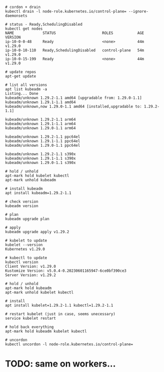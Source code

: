     # cordon + drain
    kubectl drain -l node-role.kubernetes.io/control-plane= --ignore-daemonsets

    # status - Ready,SchedulingDisabled
    kubectl get nodes
    NAME             STATUS                     ROLES           AGE   VERSION
    ip-10-0-0-48     Ready                      <none>          44m   v1.29.0
    ip-10-0-10-110   Ready,SchedulingDisabled   control-plane   54m   v1.29.0
    ip-10-0-15-199   Ready                      <none>          44m   v1.29.0

    # update repos
    apt-get update

    # list all versions
    apt list kubeadm -a
    Listing... Done
    kubeadm/unknown 1.29.2-1.1 amd64 [upgradable from: 1.29.0-1.1]
    kubeadm/unknown 1.29.1-1.1 amd64
    kubeadm/unknown,now 1.29.0-1.1 amd64 [installed,upgradable to: 1.29.2-1.1]

    kubeadm/unknown 1.29.2-1.1 arm64
    kubeadm/unknown 1.29.1-1.1 arm64
    kubeadm/unknown 1.29.0-1.1 arm64

    kubeadm/unknown 1.29.2-1.1 ppc64el
    kubeadm/unknown 1.29.1-1.1 ppc64el
    kubeadm/unknown 1.29.0-1.1 ppc64el

    kubeadm/unknown 1.29.2-1.1 s390x
    kubeadm/unknown 1.29.1-1.1 s390x
    kubeadm/unknown 1.29.0-1.1 s390x

    # hold / unhold
    apt-mark hold kubelet kubectl
    apt-mark unhold kubeadm
    
    # install kubeadm
    apt install kubeadm=1.29.2-1.1

    # check version
    kubeadm version

    # plan
    kubeadm upgrade plan

    # apply
    kubeadm upgrade apply v1.29.2

    # kubelet to update
    kubelet --version
    Kubernetes v1.29.0
    
    # kubectl to update
    kubectl version
    Client Version: v1.29.0
    Kustomize Version: v5.0.4-0.20230601165947-6ce0bf390ce3
    Server Version: v1.29.2

    # hold / unhold
    apt-mark hold kubeadm
    apt-mark unhold kubelet kubectl

    # install
    apt install kubelet=1.29.2-1.1 kubectl=1.29.2-1.1

    # restart kubelet (just in case, seems unecessary)
    service kubelet restart

    # hold back everything
    apt-mark hold kubeadm kubelet kubectl

    # uncordon
    kubectl uncordon -l node-role.kubernetes.io/control-plane=

# TODO: same on workers...